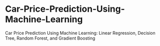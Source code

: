 # Car-Price-Prediction-Using-Machine-Learning
Car Price Prediction Using Machine Learning: Linear Regression,  Decision Tree, Random Forest, and Gradient Boosting
